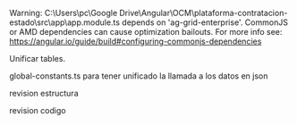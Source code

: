 Warning: C:\Users\pc\Google Drive\Angular\OCM\plataforma-contratacion-estado\src\app\app.module.ts depends on 'ag-grid-enterprise'. CommonJS or AMD dependencies can cause optimization bailouts.
For more info see: https://angular.io/guide/build#configuring-commonjs-dependencies


Unificar tables.


global-constants.ts para tener unificado la llamada a los datos en json


revision estructura


revision codigo


